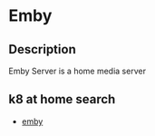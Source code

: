 # Emby

## Description

Emby Server is a home media server

## k8 at home search

- [emby](https://nanne.dev/k8s-at-home-search/#/emby)
